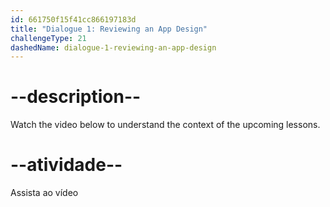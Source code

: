 ```yaml
---
id: 661750f15f41cc866197183d
title: "Dialogue 1: Reviewing an App Design"
challengeType: 21
dashedName: dialogue-1-reviewing-an-app-design
---
```


# --description--

Watch the video below to understand the context of the upcoming lessons.

# --atividade--

Assista ao vídeo

